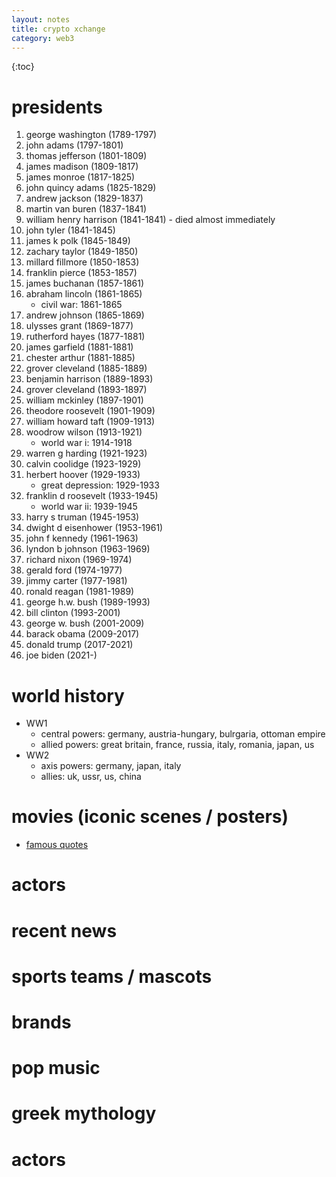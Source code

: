 ```yaml
---
layout: notes
title: crypto xchange
category: web3
---
```


{:toc}

# presidents

1. george washington (1789-1797)
2. john adams (1797-1801)
3. thomas jefferson (1801-1809)
4. james madison (1809-1817)
5. james monroe (1817-1825)
6. john quincy adams (1825-1829)
7. andrew jackson (1829-1837)
8. martin van buren (1837-1841)
9. william henry harrison (1841-1841) - died almost immediately
10. john tyler (1841-1845)
11. james k polk (1845-1849)
12. zachary taylor (1849-1850)
13. millard fillmore (1850-1853)
14. franklin pierce (1853-1857)
15. james buchanan (1857-1861)
16. abraham lincoln (1861-1865)
    - civil war: 1861-1865
17. andrew johnson (1865-1869)
18. ulysses grant (1869-1877)
19. rutherford hayes (1877-1881)
20. james garfield (1881-1881)
21. chester arthur (1881-1885)
22. grover cleveland (1885-1889)
23. benjamin harrison (1889-1893)
24. grover cleveland (1893-1897)
25. william mckinley (1897-1901)
26. theodore roosevelt (1901-1909)
27. william howard taft (1909-1913)
28. woodrow wilson (1913-1921)
    - world war i: 1914-1918
29. warren g harding (1921-1923)
30. calvin coolidge (1923-1929)
31. herbert hoover (1929-1933)
    - great depression: 1929-1933
32. franklin d roosevelt (1933-1945)
    - world war ii: 1939-1945
33. harry s truman (1945-1953)
34. dwight d eisenhower (1953-1961)
35. john f kennedy (1961-1963)
36. lyndon b johnson (1963-1969)
37. richard nixon (1969-1974)
38. gerald ford (1974-1977)
39. jimmy carter (1977-1981)
40. ronald reagan (1981-1989)
41. george h.w. bush (1989-1993)
42. bill clinton (1993-2001)
43. george w. bush (2001-2009)
44. barack obama (2009-2017)
45. donald trump (2017-2021)
46. joe biden (2021-)

# world history

- WW1
  - central powers: germany, austria-hungary, bulrgaria, ottoman empire
  - allied powers: great britain, france, russia, italy, romania, japan, us
- WW2
  - axis powers: germany, japan, italy
  - allies: uk, ussr, us, china

# movies (iconic scenes / posters)

- [famous quotes](https://en.wikipedia.org/wiki/AFI%27s_100_Years...100_Movie_Quotes)

# actors

# recent news

# sports teams / mascots

# brands

# pop music

# greek mythology

# actors
